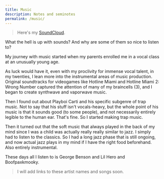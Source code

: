 ```yaml
---
title: Music
description: Notes and seminotes
permalink: /music/
---
```

> Here's my [SoundCloud](https://soundcloud.com/bhatji).

What the hell is up with sounds? And why are some of them so nice to listen to?

My journey with music started when my parents enrolled me in a vocal class at an unusually young age.

As luck would have it, even with my proclivity for immense vocal talent, in my twenties, I lean more into the instrumental areas of music production. Original soundtracks for videogames like Hotline Miami and Hotline Miami 2: Wrong Number captured the attention of many of my braincells (3), and I began to create synthwave and vaporwave music.

Then I found out about Playboi Carti and his specific subgenre of trap music. Not to say that his stuff isn't vocals-heavy, but the whole point of his music is that it sounds good (to some people), and not necessarily entirely legible to the human ear. That's fine. So I started making trap music.

Then it turned out that the soft music that always played in the back of my mind since I was a child was actually really really similar to jazz. I simply had to listen to the classics. So I had a long jazz phase that is still ongoing, and now actual jazz plays in my mind if I have the right food beforehand. Also entirely instrumental.

These days all I listen to is George Benson and Lil Hero and Boofpaxkmooky.

> I will add links to these artist names and songs soon.

